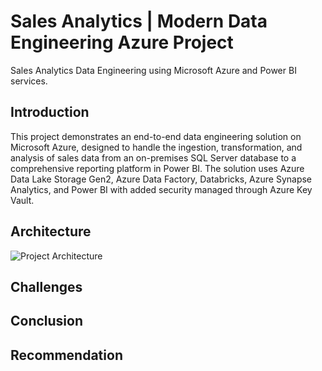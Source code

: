 # Sales Analytics | Modern Data Engineering Azure Project
Sales Analytics Data Engineering using Microsoft Azure and Power BI services.

## Introduction
This project demonstrates an end-to-end data engineering solution on Microsoft Azure, designed to handle the ingestion, transformation, and analysis of sales data from an on-premises SQL Server database to a comprehensive reporting platform in Power BI. The solution uses Azure Data Lake Storage Gen2, Azure Data Factory, Databricks, Azure Synapse Analytics, and Power BI with added security managed through Azure Key Vault.

## Architecture
![Project Architecture](Architecture.png)


## Challenges

## Conclusion

## Recommendation

